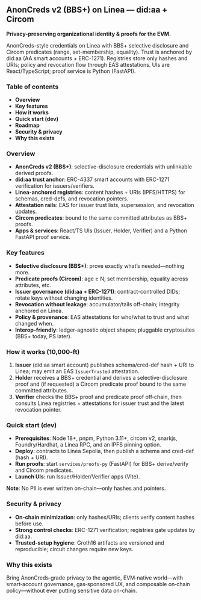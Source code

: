 ## AnonCreds v2 (BBS+) on Linea — did:aa + Circom

**Privacy-preserving organizational identity & proofs for the EVM.**

AnonCreds-style credentials on Linea with BBS+ selective disclosure and Circom predicates (range, set-membership, equality). Trust is anchored by did:aa (AA smart accounts + ERC-1271). Registries store only hashes and URIs; policy and revocation flow through EAS attestations. UIs are React/TypeScript; proof service is Python (FastAPI).

### Table of contents
- **Overview**
- **Key features**
- **How it works**
- **Quick start (dev)**
- **Roadmap**
- **Security & privacy**
- **Why this exists**

### Overview
- **AnonCreds v2 (BBS+)**: selective-disclosure credentials with unlinkable derived proofs.
- **did:aa trust anchor**: ERC-4337 smart accounts with ERC-1271 verification for issuers/verifiers.
- **Linea-anchored registries**: content hashes + URIs (IPFS/HTTPS) for schemas, cred-defs, and revocation pointers.
- **Attestation rails**: EAS for issuer trust lists, supersession, and revocation updates.
- **Circom predicates**: bound to the same committed attributes as BBS+ proofs.
- **Apps & services**: React/TS UIs (Issuer, Holder, Verifier) and a Python FastAPI proof service.

### Key features
- **Selective disclosure (BBS+)**: prove exactly what’s needed—nothing more.
- **Predicate proofs (Circom)**: age ≥ N, set membership, equality across attributes, etc.
- **Issuer governance (did:aa + ERC-1271)**: contract-controlled DIDs; rotate keys without changing identities.
- **Revocation without leakage**: accumulator/tails off-chain; integrity anchored on Linea.
- **Policy & provenance**: EAS attestations for who/what to trust and what changed when.
- **Interop-friendly**: ledger-agnostic object shapes; pluggable cryptosuites (BBS+ today, PS later).


### How it works (10,000‑ft)
1. **Issuer** (did:aa smart account) publishes schema/cred-def hash + URI to Linea; may emit an EAS `IssuerTrusted` attestation.
2. **Holder** receives a BBS+ credential and derives a selective-disclosure proof and (if requested) a Circom predicate proof bound to the same committed attributes.
3. **Verifier** checks the BBS+ proof and predicate proof off‑chain, then consults Linea registries + attestations for issuer trust and the latest revocation pointer.

### Quick start (dev)
- **Prerequisites**: Node 18+, pnpm, Python 3.11+, circom v2, snarkjs, Foundry/Hardhat, a Linea RPC, and an IPFS pinning option.
- **Deploy**: contracts to Linea Sepolia, then publish a schema and cred-def (hash + URI).
- **Run proofs**: start `services/proofs-py` (FastAPI) for BBS+ derive/verify and Circom predicates.
- **Launch UIs**: run Issuer/Holder/Verifier apps (Vite).

**Note**: No PII is ever written on-chain—only hashes and pointers.


### Security & privacy
- **On-chain minimization**: only hashes/URIs; clients verify content hashes before use.
- **Strong control checks**: ERC-1271 verification; registries gate updates by did:aa.
- **Trusted-setup hygiene**: Groth16 artifacts are versioned and reproducible; circuit changes require new keys.

### Why this exists
Bring AnonCreds‑grade privacy to the agentic, EVM‑native world—with smart‑account governance, gas‑sponsored UX, and composable on‑chain policy—without ever putting sensitive data on-chain.


